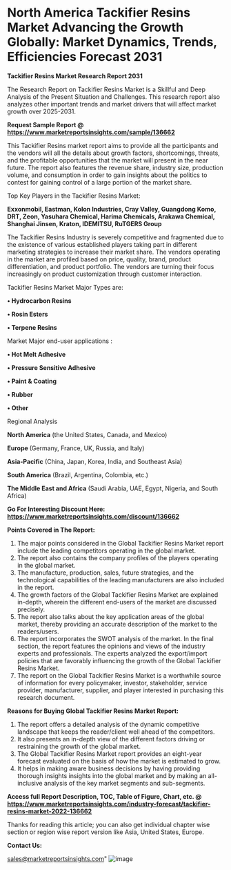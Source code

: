 # North America Tackifier Resins Market Advancing the Growth Globally: Market Dynamics, Trends, Efficiencies Forecast 2031

<strong>Tackifier Resins Market Research Report 2031</strong>

The Research Report on Tackifier Resins Market is a Skillful and Deep Analysis of the Present Situation and Challenges. This research report also analyzes other important trends and market drivers that will affect market growth over 2025-2031.

<strong>Request Sample Report @ <a href=https://www.marketreportsinsights.com/sample/136662>https://www.marketreportsinsights.com/sample/136662</a></strong>

This Tackifier Resins market report aims to provide all the participants and the vendors will all the details about growth factors, shortcomings, threats, and the profitable opportunities that the market will present in the near future. The report also features the revenue share, industry size, production volume, and consumption in order to gain insights about the politics to contest for gaining control of a large portion of the market share.

Top Key Players in the Tackifier Resins Market:

<strong>Exxonmobil, Eastman, Kolon Industries, Cray Valley, Guangdong Komo, DRT, Zeon, Yasuhara Chemical, Harima Chemicals, Arakawa Chemical, Shanghai Jinsen, Kraton, IDEMITSU, RuTGERS Group</strong>

The Tackifier Resins Industry is severely competitive and fragmented due to the existence of various established players taking part in different marketing strategies to increase their market share. The vendors operating in the market are profiled based on price, quality, brand, product differentiation, and product portfolio. The vendors are turning their focus increasingly on product customization through customer interaction.

Tackifier Resins Market Major Types are:

<strong>• Hydrocarbon Resins

• Rosin Esters

• Terpene Resins</strong>

Market Major end-user applications :

<strong>• Hot Melt Adhesive

• Pressure Sensitive Adhesive

• Paint & Coating

• Rubber

• Other</strong>

Regional Analysis

</u><strong><b>North America</b></strong> (the United States, Canada, and Mexico)

<strong><b>Europe </b></strong>(Germany, France, UK, Russia, and Italy)

<strong><b>Asia-Pacific</b></strong> (China, Japan, Korea, India, and Southeast Asia)

<strong><b>South America</b></strong> (Brazil, Argentina, Colombia, etc.)

<strong><b>The Middle East and Africa</b></strong> (Saudi Arabia, UAE, Egypt, Nigeria, and South Africa)

<strong>Go For Interesting Discount Here: <a href=https://www.marketreportsinsights.com/discount/136662>https://www.marketreportsinsights.com/discount/136662</a></strong>

<strong>Points Covered in The Report:</strong>
<ol>
  <li>The major points considered in the Global Tackifier Resins Market report include the leading competitors operating in the global market.</li>
  <li>The report also contains the company profiles of the players operating in the global market.</li>
  <li>The manufacture, production, sales, future strategies, and the technological capabilities of the leading manufacturers are also included in the report.</li>
  <li>The growth factors of the Global Tackifier Resins Market are explained in-depth, wherein the different end-users of the market are discussed precisely.</li>
  <li>The report also talks about the key application areas of the global market, thereby providing an accurate description of the market to the readers/users.</li>
  <li>The report incorporates the SWOT analysis of the market. In the final section, the report features the opinions and views of the industry experts and professionals. The experts analyzed the export/import policies that are favorably influencing the growth of the Global Tackifier Resins Market.</li>
  <li>The report on the Global Tackifier Resins Market is a worthwhile source of information for every policymaker, investor, stakeholder, service provider, manufacturer, supplier, and player interested in purchasing this research document.</li>
</ol>
<strong>Reasons for Buying Global Tackifier Resins Market Report:</strong>

<ol>
  <li>The report offers a detailed analysis of the dynamic competitive landscape that keeps the reader/client well ahead of the competitors.</li>
  <li>It also presents an in-depth view of the different factors driving or restraining the growth of the global market.</li>
  <li>The Global Tackifier Resins Market report provides an eight-year forecast evaluated on the basis of how the market is estimated to grow.</li>
  <li>It helps in making aware business decisions by having providing thorough insights insights into the global market and by making an all-inclusive analysis of the key market segments and sub-segments.</li>
</ol>
<strong>Access full Report Description, TOC, Table of Figure, Chart, etc. @ <a href=https://www.marketreportsinsights.com/industry-forecast/tackifier-resins-market-2022-136662>https://www.marketreportsinsights.com/industry-forecast/tackifier-resins-market-2022-136662</a></strong>


Thanks for reading this article; you can also get individual chapter wise section or region wise report version like Asia, United States, Europe.

<strong>Contact Us:</strong>

sales@marketreportsinsights.com"
![image](https://github.com/user-attachments/assets/62339844-7262-4814-bad1-3db41b6f7292)
